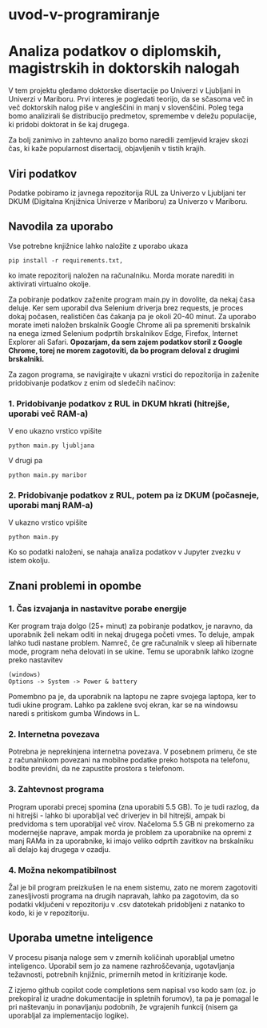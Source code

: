 # uvod-v-programiranje
# Analiza podatkov o diplomskih, magistrskih in doktorskih nalogah

V tem projektu gledamo doktorske disertacije po Univerzi v Ljubljani in Univerzi v Mariboru. Prvi interes je pogledati teorijo, da se sčasoma več in več doktorskih nalog piše v angleščini in manj v slovenščini. Poleg tega bomo analizirali še distribucijo predmetov, spremembe v deležu populacije, ki pridobi doktorat in še kaj drugega.

Za bolj zanimivo in zahtevno analizo bomo naredili zemljevid krajev skozi čas, ki kaže popularnost disertacij, objavljenih v tistih krajih.

## Viri podatkov

Podatke pobiramo iz javnega repozitorija RUL za Univerzo v Ljubljani ter DKUM (Digitalna Knjižnica Univerze v Mariboru) za Univerzo v Mariboru.

## Navodila za uporabo

Vse potrebne knjižnice lahko naložite z uporabo ukaza
```
pip install -r requirements.txt,
```
ko imate repozitorij naložen na računalniku. Morda morate narediti in aktivirati virtualno okolje.

Za pobiranje podatkov zaženite program main.py in dovolite, da nekaj časa deluje. Ker sem uporabil dva Selenium driverja brez requests, je proces dokaj počasen, realističen čas čakanja pa je okoli 20-40 minut. Za uporabo morate imeti naložen brskalnik Google Chrome ali pa spremeniti brskalnik na enega izmed Selenium podprtih brskalnikov Edge, Firefox, Internet Explorer ali Safari. **Opozarjam, da sem zajem podatkov storil z Google Chrome, torej ne morem zagotoviti, da bo program deloval z drugimi brskalniki.**

Za zagon programa, se navigirajte v ukazni vrstici do repozitorija in zaženite pridobivanje podatkov z enim od sledečih načinov:
### 1. Pridobivanje podatkov z RUL in DKUM hkrati (hitrejše, uporabi več RAM-a)
V eno ukazno vrstico vpišite
```
python main.py ljubljana
```
V drugi pa
```
python main.py maribor
```

### 2. Pridobivanje podatkov z RUL, potem pa iz DKUM (počasneje, uporabi manj RAM-a)
V ukazno vrstico vpišite
```
python main.py
```

Ko so podatki naloženi, se nahaja analiza podatkov v Jupyter zvezku v istem okolju.

## Znani problemi in opombe

### 1. Čas izvajanja in nastavitve porabe energije

Ker program traja dolgo (25+ minut) za pobiranje podatkov, je naravno, da uporabnik želi nekam oditi in nekaj drugega početi vmes. To deluje, ampak lahko tudi nastane problem. Namreč, če gre računalnik v sleep ali hibernate mode, program neha delovati in se ukine. Temu se uporabnik lahko izogne preko nastavitev
```
(windows)
Options -> System -> Power & battery
```

Pomembno pa je, da uporabnik na laptopu ne zapre svojega laptopa, ker to tudi ukine program. Lahko pa zaklene svoj ekran, kar se na windowsu naredi s pritiskom gumba Windows in L.

### 2. Internetna povezava

Potrebna je neprekinjena internetna povezava. V posebnem primeru, če ste z računalnikom povezani na mobilne podatke preko hotspota na telefonu, bodite previdni, da ne zapustite prostora s telefonom.

### 3. Zahtevnost programa

Program uporabi precej spomina (zna uporabiti 5.5 GB). To je tudi razlog, da ni hitrejši - lahko bi uporabljal več driverjev in bil hitrejši, ampak bi predvidoma s tem uporabljal več virov. Načeloma 5.5 GB ni prekomerno za modernejše naprave, ampak morda je problem za uporabnike na opremi z manj RAMa in za uporabnike, ki imajo veliko odprtih zavitkov na brskalniku ali delajo kaj drugega v ozadju. 

### 4. Možna nekompatibilnost
Žal je bil program preizkušen le na enem sistemu, zato ne morem zagotoviti zanesljivosti programa na drugih napravah, lahko pa zagotovim, da so podatki vključeni v repozitoriju v .csv datotekah pridobljeni z natanko to kodo, ki je v repozitoriju.

## Uporaba umetne inteligence

V procesu pisanja naloge sem v zmernih količinah uporabljal umetno inteligenco. Uporabil sem jo za namene razhroščevanja, ugotavljanja težavnosti, potrebnih knjižnic, primernih metod in kritiziranje kode.

Z izjemo github copilot code completions sem napisal vso kodo sam (oz. jo prekopiral iz uradne dokumentacije in spletnih forumov), ta pa je pomagal le pri naštevanju in ponavljanju podobnih, že vgrajenih funkcij (nisem ga uporabljal za implementacijo logike).